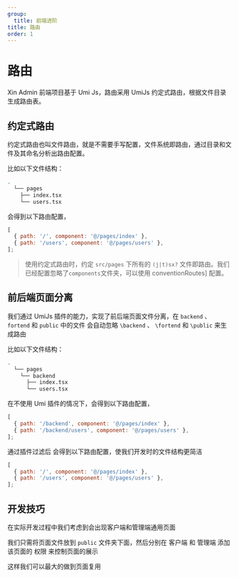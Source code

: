 ```yaml
---
group:
  title: 前端进阶
title: 路由
order: 1
---
```


# 路由

Xin Admin 前端项目基于 Umi Js，路由采用 UmiJs 约定式路由，根据文件目录生成路由表。

## 约定式路由

约定式路由也叫文件路由，就是不需要手写配置，文件系统即路由，通过目录和文件及其命名分析出路由配置。

比如以下文件结构：

```bash
.
  └── pages
    ├── index.tsx
    └── users.tsx
```

会得到以下路由配置，

```js
[
  { path: '/', component: '@/pages/index' },
  { path: '/users', component: '@/pages/users' },
];
```

> 使用约定式路由时，约定 `src/pages` 下所有的 `(j|t)sx?` 文件即路由。我们已经配置忽略了`components`文件夹，可以使用 conventionRoutes] 配置。

## 前后端页面分离

我们通过 UmiJs 插件的能力，实现了前后端页面文件分离，在 `backend` 、 `fortend` 和 `public` 中的文件 会自动忽略 `\backend` 、 `\fortend` 和 `\public` 来生成路由

比如以下文件结构：

```bash
.
  └── pages
    └── backend
      ├── index.tsx
      └── users.tsx
```

在不使用 Umi 插件的情况下，会得到以下路由配置，

```js
[
  { path: '/backend', component: '@/pages/index' },
  { path: '/backend/users', component: '@/pages/users' },
];
```

通过插件过滤后 会得到以下路由配置，使我们开发时的文件结构更简洁

```js
[
  { path: '/', component: '@/pages/index' },
  { path: '/users', component: '@/pages/users' },
];
```

## 开发技巧

在实际开发过程中我们考虑到会出现客户端和管理端通用页面

我们只需将页面文件放到 `public` 文件夹下面，然后分别在 客户端 和 管理端 添加该页面的 权限 来控制页面的展示

这样我们可以最大的做到页面复用
